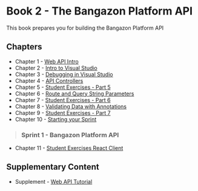# Book 2 - The Bangazon Platform API

This book prepares you for building the Bangazon Platform API

## Chapters

* Chapter 1 - [Web API Intro](./chapters/API_OVERVIEW.md)
* Chapter 2 - [Intro to Visual Studio](./chapters/VISUAL_STUDIO.md)
* Chapter 3 - [Debugging in Visual Studio](./chapters/DEBUGGING_VS.md)
* Chapter 4 - [API Controllers](./chapters/API_MODELS_CONTROLLERS.md)
* Chapter 5 - [Student Exercises - Part 5](./chapters/STUDENT_EXERCISES_API.md)
* Chapter 6 - [Route and Query String Parameters](./chapters/CONTROLLER_PARAMETERS.md)
* Chapter 7 - [Student Exercises - Part 6](./chapters/STUDENT_EXERCISES_PARAMS.md)
* Chapter 8 - [Validating Data with Annotations](./chapters/MODEL_VALIDATION.md)
* Chapter 9 - [Student Exercises - Part 7](./chapters/STUDENT_EXERCISES_MODELSTATE.md)
* Chapter 10 - [Starting your Sprint](./chapters/HOW_TO_START.md)

> ### __Sprint 1__ - Bangazon Platform API

* Chapter 11 - [Student Exercises React Client](./chapters/STUDENT_EXERCISES_REACT_CLIENT.md)

## Supplementary Content

* Supplement - [Web API Tutorial](https://docs.microsoft.com/en-us/aspnet/core/tutorials/first-web-api?view=aspnetcore-2.1)
